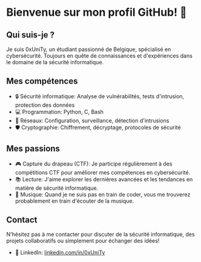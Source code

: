 # Bienvenue sur mon profil GitHub! 👋

## Qui suis-je ?

Je suis 0xUniTy, un étudiant passionné de Belgique, spécialisé en cybersécurité. Toujours en quête de connaissances et d'expériences dans le domaine de la sécurité informatique.

## Mes compétences

- 🔒 Sécurité informatique: Analyse de vulnérabilités, tests d'intrusion, protection des données
- 💻 Programmation: Python, C, Bash
- 📡 Réseaux: Configuration, surveillance, détection d'intrusions
- 🛡️ Cryptographie: Chiffrement, décryptage, protocoles de sécurité

## Mes passions

- 🎮 Capture du drapeau (CTF): Je participe régulièrement à des compétitions CTF pour améliorer mes compétences en cybersécurité.
- 📚 Lecture: J'aime explorer les dernières avancées et les tendances en matière de sécurité informatique.
- 🎵 Musique: Quand je ne suis pas en train de coder, vous me trouverez probablement en train d'écouter de la musique.

## Contact

N'hésitez pas à me contacter pour discuter de la sécurité informatique, des projets collaboratifs ou simplement pour échanger des idées!

- 🔗 LinkedIn: [linkedin.com/in/0xUniTy]((https://www.linkedin.com/in/maxence-londot-10103b1a5/))



